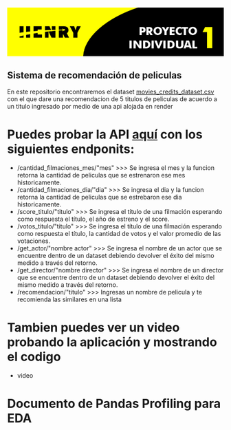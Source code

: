 ![head](https://github.com/Kapuzta/Proyecto_individual_I/blob/280f177649bb0050b6fde830ed5429593654a0a3/titulo.png)

## Sistema de recomendación de peliculas 
En este repositorio encontraremos el dataset [movies_credits_dataset.csv](https://github.com/Kapuzta/Proyecto_individual_I/blob/d6f058193841d2d50b6a575ed97ef24e00787af1/movies_credits_dataset.csv) con el que dare una recomendacion de 5 titulos de peliculas de acuerdo a un titulo ingresado por medio de una api alojada en render

# Puedes probar la API [aquí]() con los siguientes endponits:
  - /cantidad_filmaciones_mes/"mes" >>> Se ingresa el mes y la funcion retorna la cantidad de peliculas que se estrenaron ese mes historicamente.
  - /cantidad_filmaciones_dia/"dia" >>> Se ingresa el dia y la funcion retorna la cantidad de peliculas que se estrebaron ese dia historicamente.
  - /score_titulo/"titulo" >>> Se ingresa el título de una filmación esperando como respuesta el título, el año de estreno y el score.
  - /votos_titulo/"titulo" >>> Se ingresa el título de una filmación esperando como respuesta el título, la cantidad de votos y el valor promedio de las votaciones.
  - /get_actor/"nombre actor" >>> Se ingresa el nombre de un actor que se encuentre dentro de un dataset debiendo devolver el éxito del mismo medido a través del retorno.
  - /get_director/"nombre director" >>> Se ingresa el nombre de un director que se encuentre dentro de un dataset debiendo devolver el éxito del mismo medido a través del retorno.
  - /recomendacion/"titulo" >>> Ingresas un nombre de pelicula y te recomienda las similares en una lista

# Tambien puedes ver un video probando la aplicación y mostrando el codigo
  - video

# Documento de Pandas Profiling para EDA

